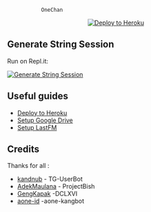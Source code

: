                OneChan 

<p align="center"><a href="https://heroku.com/deploy?template=https://github.com/Ilham94/OneChan"> <img src="https://telegra.ph/file/cbb38d8fa7ff8ca789833.jpg" alt="Deploy to Heroku" /></a></p>

## Generate String Session

Run on Repl.it:
<p><a href="http://dclxvi.anggar96s.repl.run"> <img src="https://img.shields.io/badge/run-string__session.py-blue?style=for-the-badge&logo=repl.it" alt="Generate String Session" /></a></p>

## Useful guides

* [Deploy to Heroku](https://telegra.ph/How-to-host-a-Telegram-Userbot-11-02)
* [Setup Google Drive](https://telegra.ph/How-To-Setup-Google-Drive-04-03)
* [Setup LastFM](https://telegra.ph/How-to-set-up-LastFM-module-for-Paperplane-userbot-11-02)

## Credits

Thanks for all : 
* [kandnub](https://github.com/kandnub) - TG-UserBot
* [AdekMaulana](https://github.com/adekmaulana) - ProjectBish
* [GengKapak](https://github.com/GengKapak/DCLXVI/graphs/contributors) -DCLXVI
* [aone-id](https://github.com/aone-id/aone-kangbot) -aone-kangbot
